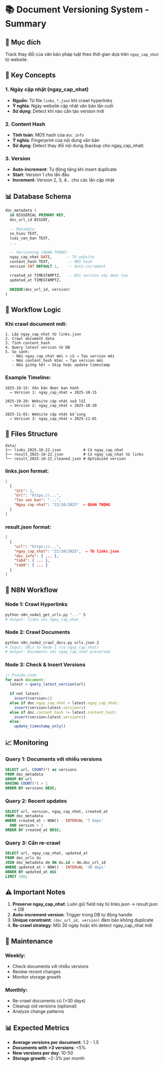 # 📚 Document Versioning System - Summary

## 🎯 Mục đích

Track thay đổi của văn bản pháp luật theo thời gian dựa trên `ngay_cap_nhat` từ website.

## 🔑 Key Concepts

### 1. Ngày cập nhật (ngay_cap_nhat)

- **Nguồn**: Từ file `links_*.json` khi crawl hyperlinks
- **Ý nghĩa**: Ngày website cập nhật văn bản lần cuối
- **Sử dụng**: Detect khi nào cần tạo version mới

### 2. Content Hash

- **Tính toán**: MD5 hash của `doc_info`
- **Ý nghĩa**: Fingerprint của nội dung văn bản
- **Sử dụng**: Detect thay đổi nội dung (backup cho ngay_cap_nhat)

### 3. Version

- **Auto-increment**: Tự động tăng khi insert duplicate
- **Start**: Version 1 cho lần đầu
- **Increment**: Version 2, 3, 4... cho các lần cập nhật

## 📊 Database Schema

```sql
doc_metadata (
  id BIGSERIAL PRIMARY KEY,
  doc_url_id BIGINT,
  
  -- Metadata
  so_hieu TEXT,
  loai_van_ban TEXT,
  ...
  
  -- Versioning (QUAN TRỌNG)
  ngay_cap_nhat DATE,      -- Từ website
  content_hash TEXT,        -- MD5 hash
  version INT DEFAULT 1,    -- Auto-increment
  
  created_at TIMESTAMPTZ,   -- Khi version này được tạo
  updated_at TIMESTAMPTZ,
  
  UNIQUE(doc_url_id, version)
)
```

## 🔄 Workflow Logic

### Khi crawl document mới:

```
1. Lấy ngay_cap_nhat từ links.json
2. Crawl document data
3. Tính content_hash
4. Query latest version từ DB
5. So sánh:
   - Nếu ngay_cap_nhat mới > cũ → Tạo version mới
   - Nếu content_hash khác → Tạo version mới
   - Nếu giống hệt → Skip hoặc update timestamp
```

### Example Timeline:

```
2025-10-15: Văn bản được ban hành
  → Version 1: ngay_cap_nhat = 2025-10-15

2025-10-20: Website cập nhật sửa lỗi
  → Version 2: ngay_cap_nhat = 2025-10-20

2025-11-01: Website cập nhật bổ sung
  → Version 3: ngay_cap_nhat = 2025-11-01
```

## 📁 Files Structure

```
data/
├── links_2025-10-22.json          # Có ngay_cap_nhat
├── result_2025-10-22.json         # Có ngay_cap_nhat từ links
└── result_2025-10-22_cleaned.json # Optimized version
```

### links.json format:
```json
[
  {
    "Stt": 1,
    "Url": "https://...",
    "Ten van ban": "...",
    "Ngay cap nhat": "22/10/2025"  ← QUAN TRỌNG
  }
]
```

### result.json format:
```json
[
  {
    "url": "https://...",
    "ngay_cap_nhat": "22/10/2025",  ← Từ links.json
    "doc_info": { ... },
    "tab4": { ... },
    "tab8": { ... }
  }
]
```

## 🚀 N8N Workflow

### Node 1: Crawl Hyperlinks
```bash
python n8n_node1_get_urls.py "..." 5
# Output: links với ngay_cap_nhat
```

### Node 2: Crawl Documents
```bash
python n8n_node2_crawl_docs.py urls.json 2
# Input: URLs từ Node 1 (có ngay_cap_nhat)
# Output: Documents với ngay_cap_nhat preserved
```

### Node 3: Check & Insert Versions
```javascript
// Pseudo-code
for each document:
  latest = query_latest_version(url)
  
  if not latest:
    insert(version=1)
  else if doc.ngay_cap_nhat > latest.ngay_cap_nhat:
    insert(version=latest.version+1)
  else if doc.content_hash != latest.content_hash:
    insert(version=latest.version+1)
  else:
    update_timestamp_only()
```

## 📈 Monitoring

### Query 1: Documents với nhiều versions
```sql
SELECT url, COUNT(*) as versions
FROM doc_metadata
GROUP BY url
HAVING COUNT(*) > 1
ORDER BY versions DESC;
```

### Query 2: Recent updates
```sql
SELECT url, version, ngay_cap_nhat, created_at
FROM doc_metadata
WHERE created_at > NOW() - INTERVAL '7 days'
  AND version > 1
ORDER BY created_at DESC;
```

### Query 3: Cần re-crawl
```sql
SELECT url, ngay_cap_nhat, updated_at
FROM doc_urls du
JOIN doc_metadata dm ON du.id = dm.doc_url_id
WHERE updated_at < NOW() - INTERVAL '30 days'
ORDER BY updated_at ASC
LIMIT 100;
```

## ⚠️ Important Notes

1. **Preserve ngay_cap_nhat**: Luôn giữ field này từ links.json → result.json → DB
2. **Auto-increment version**: Trigger trong DB tự động handle
3. **Unique constraint**: `(doc_url_id, version)` đảm bảo không duplicate
4. **Re-crawl strategy**: Mỗi 30 ngày hoặc khi detect ngay_cap_nhat mới

## 🔧 Maintenance

### Weekly:
- Check documents với nhiều versions
- Review recent changes
- Monitor storage growth

### Monthly:
- Re-crawl documents cũ (>30 days)
- Cleanup old versions (optional)
- Analyze change patterns

## 📊 Expected Metrics

- **Average versions per document**: 1.2 - 1.5
- **Documents with >3 versions**: <5%
- **New versions per day**: 10-50
- **Storage growth**: ~2-3% per month
